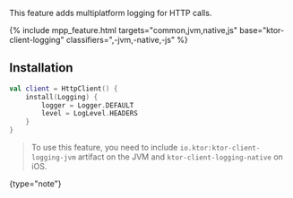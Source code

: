 [//]: # (title: Logging)
[//]: # (category: clients)
[//]: # (caption: Logging)
[//]: # (feature: feature)
[//]: # (artifact: io.ktor)
[//]: # (class: io.ktor.client.features.logging.Logging)
[//]: # (ktor_version_review: 1.2.0)

This feature adds multiplatform logging for HTTP calls.

{% include 
    mpp_feature.html
    targets="common,jvm,native,js"
    base="ktor-client-logging"
    classifiers=",-jvm,-native,-js"
%}

## Installation

```kotlin
val client = HttpClient() {
    install(Logging) {
        logger = Logger.DEFAULT
        level = LogLevel.HEADERS
    }
}
```

>To use this feature, you need to include `io.ktor:ktor-client-logging-jvm` artifact on the JVM and `ktor-client-logging-native` on iOS.
>
{type="note"}
